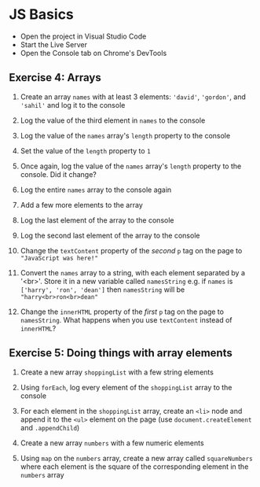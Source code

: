 # JS Basics

- Open the project in Visual Studio Code
- Start the Live Server
- Open the Console tab on Chrome's DevTools

## Exercise 4: Arrays

1. Create an array `names` with at least 3 elements: `'david'`, `'gordon'`, and
   `'sahil'` and log it to the console

1. Log the value of the third element in `names` to the console

1. Log the value of the `names` array's `length` property to the console

1. Set the value of the `length` property to `1`

1. Once again, log the value of the `names` array's `length` property to the
   console. Did it change?

1. Log the entire `names` array to the console again

1. Add a few more elements to the array

1. Log the last element of the array to the console

1. Log the second last element of the array to the console

1. Change the `textContent` property of the _second_ `p` tag on the page to
   `"JavaScript was here!"`

1. Convert the `names` array to a string, with each element separated by a
   '\<br\>'. Store it in a new variable called `namesString` e.g. if `names` is
   `['harry', 'ron', 'dean']` then `namesString` will be `"harry<br>ron<br>dean"`

1. Change the `innerHTML` property of the _first_ `p` tag on the page to
   `namesString`. What happens when you use `textContent` instead of
   `innerHTML`?

## Exercise 5: Doing things with array elements

1. Create a new array `shoppingList` with a few string elements

1. Using `forEach`, log every element of the `shoppingList` array to the console

1. For each element in the `shoppingList` array, create an `<li>` node and
   append it to the `<ul>` element on the page (use `document.createElement`
   and `.appendChild`)

1. Create a new array `numbers` with a few numeric elements

1. Using `map` on the `numbers` array, create a new array called
   `squareNumbers` where each element is the square of the corresponding
   element in the `numbers` array

